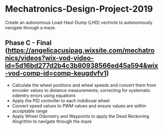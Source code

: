 # Mechatronics-Design-Project-2019

Create an autonomous Load-Haul-Dump (LHD) vechicle to autonomously navigate through a maze.

## Phase C - Final (https://angelicacusipag.wixsite.com/mechatronics/videos?wix-vod-video-id=5d16bd277d2b4c3b80938566ed45a594&wix-vod-comp-id=comp-keugdvfv1)

- Calculate the wheel positions and wheel speeds and convert them from encoder values to distance measurements; correcting for systematic odemtry errors using equations
-  Apply the PID controller to each indidivual wheel
-  Convert speed values to PWM values and ensure values are within acceptable range
-  Apply Wheel Odometry and Waypoints to apply the Dead Reckoning Alogrithm to navigate through the maze


